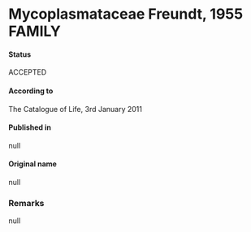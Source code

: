 Mycoplasmataceae Freundt, 1955 FAMILY
=======

#### Status
ACCEPTED

#### According to
The Catalogue of Life, 3rd January 2011

#### Published in
null

#### Original name
null

### Remarks
null